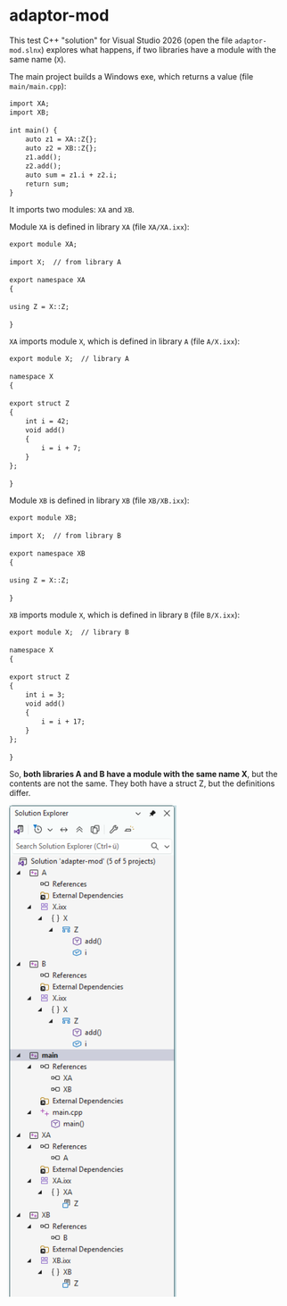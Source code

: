# adaptor-mod

This test C++ "solution" for Visual Studio 2026 (open the file `adaptor-mod.slnx`) explores
what happens, if two libraries have a module with the same name (`X`).

The main project builds a Windows exe, which returns a value (file `main/main.cpp`):

    import XA;
    import XB;

    int main() {
        auto z1 = XA::Z{};
        auto z2 = XB::Z{};
        z1.add();
        z2.add();
        auto sum = z1.i + z2.i;
        return sum;
    }

It imports two modules: `XA` and `XB`.

Module `XA` is defined in library `XA` (file `XA/XA.ixx`):

    export module XA;

    import X;  // from library A

    export namespace XA
    {

    using Z = X::Z;

    }

`XA` imports module `X`, which is defined in library `A` (file `A/X.ixx`):

    export module X;  // library A

    namespace X
    {

    export struct Z
    {
        int i = 42;
        void add()
        {
            i = i + 7;
        }
    };

    }


Module `XB` is defined in library `XB` (file `XB/XB.ixx`):

    export module XB;

    import X;  // from library B

    export namespace XB
    {

    using Z = X::Z;

    }

`XB` imports module `X`, which is defined in library `B` (file `B/X.ixx`):

    export module X;  // library B

    namespace X
    {

    export struct Z
    {
        int i = 3;
        void add()
        {
            i = i + 17;
        }
    };

    }

So, **both libraries A and B have a module with the same name X**, but the contents
are not the same. They both have a struct Z, but the definitions differ.


<img src="/assets/solution-screenshot.png" alt="Solution screenshot" width="300"/>
